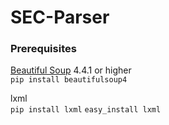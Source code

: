 # SEC-Parser

### Prerequisites
[Beautiful Soup](http://www.crummy.com/software/BeautifulSoup/) 4.4.1 or higher  
`pip install beautifulsoup4`

lxml  
`pip install lxml`
`easy_install lxml`